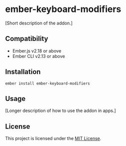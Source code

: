 ember-keyboard-modifiers
==============================================================================

[Short description of the addon.]


Compatibility
------------------------------------------------------------------------------

* Ember.js v2.18 or above
* Ember CLI v2.13 or above


Installation
------------------------------------------------------------------------------

```
ember install ember-keyboard-modifiers
```


Usage
------------------------------------------------------------------------------

[Longer description of how to use the addon in apps.]


License
------------------------------------------------------------------------------

This project is licensed under the [MIT License](LICENSE.md).
